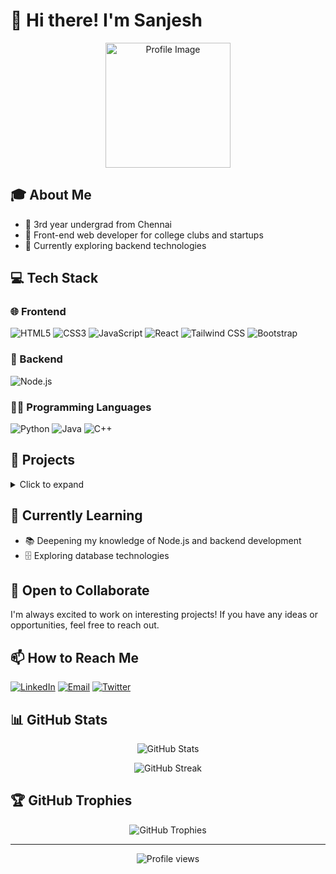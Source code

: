 # 👋 Hi there! I'm Sanjesh

<p align="center">
  <img src="https://github.com/user-attachments/assets/c71b5bbf-c509-43bf-9a44-9067cce10379" alt="Profile Image" width="200" height="200">
</p>

## 🎓 About Me
- 🏫 3rd year undergrad from Chennai
- 💼 Front-end web developer for college clubs and startups
- 🚀 Currently exploring backend technologies

## 💻 Tech Stack

### 🌐 Frontend
![HTML5](https://img.shields.io/badge/-HTML5-E34F26?style=flat-square&logo=html5&logoColor=white)
![CSS3](https://img.shields.io/badge/-CSS3-1572B6?style=flat-square&logo=css3)
![JavaScript](https://img.shields.io/badge/-JavaScript-F7DF1E?style=flat-square&logo=javascript&logoColor=black)
![React](https://img.shields.io/badge/-React-61DAFB?style=flat-square&logo=react&logoColor=black)
![Tailwind CSS](https://img.shields.io/badge/-Tailwind_CSS-38B2AC?style=flat-square&logo=tailwind-css&logoColor=white)
![Bootstrap](https://img.shields.io/badge/-Bootstrap-7952B3?style=flat-square&logo=bootstrap&logoColor=white)

### 🔧 Backend
![Node.js](https://img.shields.io/badge/-Node.js-339933?style=flat-square&logo=node.js&logoColor=white)

### 👨‍💻 Programming Languages
![Python](https://img.shields.io/badge/-Python-3776AB?style=flat-square&logo=python&logoColor=white)
![Java](https://img.shields.io/badge/-Java-007396?style=flat-square&logo=java&logoColor=white)
![C++](https://img.shields.io/badge/-C++-00599C?style=flat-square&logo=c%2B%2B&logoColor=white)

## 🚀 Projects
<details>
  <summary>Click to expand</summary>
  
  ### Project 1
  React Based Gemini Powered Quiz Web App
  
  ### Project 2
  React Movie App
  
  ### Project 3
  Portfolio Website
</details>

## 🌱 Currently Learning
- 📚 Deepening my knowledge of Node.js and backend development
- 🗄️ Exploring database technologies

## 🤝 Open to Collaborate
I'm always excited to work on interesting projects! If you have any ideas or opportunities, feel free to reach out.

## 📫 How to Reach Me
[![LinkedIn](https://img.shields.io/badge/-LinkedIn-0077B5?style=flat-square&logo=linkedin&logoColor=white)](https://www.linkedin.com/in/sanjesh-ramesh/)
[![Email](https://img.shields.io/badge/-Email-D14836?style=flat-square&logo=gmail&logoColor=white)](mailto:sanjeshrg9@gmail.com)
[![Twitter](https://img.shields.io/badge/-Twitter-1DA1F2?style=flat-square&logo=twitter&logoColor=white)](https://twitter.com/sanjesh02540551)

## 📊 GitHub Stats
<p align="center">
  <img src="https://github-readme-stats.vercel.app/api?username=sanjesh17&show_icons=true&theme=radical" alt="GitHub Stats" />
</p>

<p align="center">
  <img src="https://github-readme-streak-stats.herokuapp.com/?user=sanjesh17&theme=radical" alt="GitHub Streak" />
</p>

## 🏆 GitHub Trophies
<p align="center">
  <img src="https://github-profile-trophy.vercel.app/?username=sanjesh17&theme=darkhub&column=7" alt="GitHub Trophies" />
</p>

---

<p align="center">
  <img src="https://komarev.com/ghpvc/?username=sanjesh17&color=blueviolet" alt="Profile views" />
</p>
